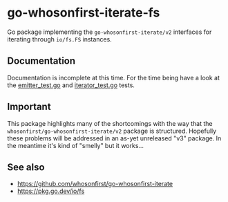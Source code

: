 # go-whosonfirst-iterate-fs

Go package implementing the `go-whosonfirst-iterate/v2` interfaces for iterating through `io/fs.FS` instances.

## Documentation

Documentation is incomplete at this time. For the time being have a look at the [emitter_test.go](emitter_test.go) and [iterator_test.go](iterator_test.go) tests.

## Important

This package highlights many of the shortcomings with the way that the `whosonfirst/go-whosonfirst-iterate/v2` package is structured. Hopefully these problems will be addressed in an as-yet unreleased "v3" package. In the meantime it's kind of "smelly" but it works...

## See also

* https://github.com/whosonfirst/go-whosonfirst-iterate
* https://pkg.go.dev/io/fs